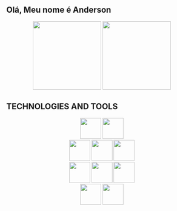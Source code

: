 ## Olá, Meu nome é Anderson

<div align="center">
  <img height="180em" src="https://github-readme-stats.vercel.app/api?username=not2nder&theme=github_dark&hide_border=true"/>
  <img height="180em" src="https://github-readme-stats.vercel.app/api/top-langs/?username=not2nder&layout=compact&theme=github_dark&hide_border=true"/>
</div>

## TECHNOLOGIES AND TOOLS
<div align="center">
    <img height="55em" src="https://cdn.jsdelivr.net/gh/devicons/devicon/icons/github/github-original.svg" />
    <img height="55em" src="https://cdn.jsdelivr.net/gh/devicons/devicon/icons/linux/linux-original.svg" /><br>
    <img height="55em" src="https://cdn.jsdelivr.net/gh/devicons/devicon/icons/python/python-original.svg" />
    <img height="55em" src="https://cdn.jsdelivr.net/gh/devicons/devicon/icons/cplusplus/cplusplus-original.svg" />
    <img height="55em" src="https://cdn.jsdelivr.net/gh/devicons/devicon/icons/java/java-original.svg" /><br>
    <img height="55em" src="https://cdn.jsdelivr.net/gh/devicons/devicon/icons/html5/html5-original.svg" />
    <img height="55em" src="https://cdn.jsdelivr.net/gh/devicons/devicon/icons/css3/css3-original.svg" />
    <img height="55em" src="https://cdn.jsdelivr.net/gh/devicons/devicon/icons/javascript/javascript-original.svg" /><br>
    <img height="55em" src="https://cdn.jsdelivr.net/gh/devicons/devicon/icons/sqlite/sqlite-original.svg" />
    <img height="55em" src="https://cdn.jsdelivr.net/gh/devicons/devicon/icons/mysql/mysql-original-wordmark.svg" />
</div>
